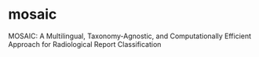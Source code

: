 # mosaic
MOSAIC: A Multilingual, Taxonomy-Agnostic, and Computationally Efficient Approach for Radiological Report Classification
